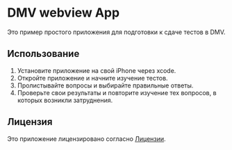 # DMV webview App

Это пример простого приложения для подготовки к сдаче тестов в DMV.

## Использование

1. Установите приложение на свой iPhone через xcode.
2. Откройте приложение и начните изучение тестов.
3. Пролистывайте вопросы и выбирайте правильные ответы.
4. Проверьте свои результаты и повторите изучение тех вопросов, в которых возникли затруднения.


## Лицензия

Это приложение лицензировано согласно [Лицензии](LICENSE).
